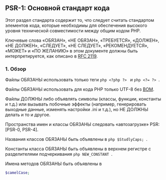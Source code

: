 ## PSR-1: Основной стандарт кода

Этот раздел стандарта содержит то, что следует считать стандартом элементов кода,
которые необходимы для обеспечения высокого уровня технической
совместимости между общим кодом PHP.

Ключевые слова «ОБЯЗАН», «НЕ ОБЯЗАН», «ТРЕБУЕТСЯ», «ДОЛЖЕН», «НЕ ДОЛЖЕН», «СЛЕДУЕТ»,
«НЕ СЛЕДУЕТ», «РЕКОМЕНДУЕТСЯ», «МОЖЕТ» и «ПО ЖЕЛАНИЮ» в этом документе должны быть
интерпретируется, как описано в [RFC 2119](http://www.ietf.org/rfc/rfc2119.txt).


### 1. Обзор

Файлы ОБЯЗАНЫ использовать только теги ```php <?php ?> ``` и ```php <?= ?> ```.

Файлы ОБЯЗАНЫ использовать для кода PHP только UTF-8 без [BOM](https://ru.wikipedia.org/wiki/Маркер_последовательности_байтов).

Файлы ДОЛЖНЫ либо объявлять символы (классы, функции, константы и т.д.) или вызывать побочные эффекты (например, генерировать выходные данные, изменять настройки .ini и т.д.), но НЕ ДОЛЖНЫ делать и то и другое.

Пространства имен и классы ОБЯЗАНЫ следовать «автозагрузке» PSR: [PSR-0, PSR-4].

Названия классов ОБЯЗАНЫ быть объявлены в ```php $StudlyCaps; ```.

Константы класса ОБЯЗАНЫ быть объявлены в верхнем регистре с разделителями подчеркивания ```php NEW_CONSTANT ```.

Имена методов ОБЯЗАНЫ быть объявлены в 
```php
$camelCase;
```
